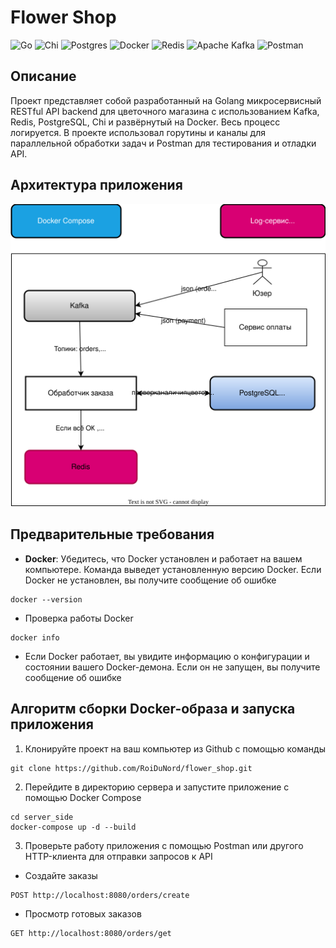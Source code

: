# Flower Shop

![Go](https://img.shields.io/badge/go-%2300ADD8.svg?style=for-the-badge&logo=go&logoColor=white)
![Chi](https://img.shields.io/badge/chi-%23000000.svg?style=for-the-badge&logo=&logoColor=white)
![Postgres](https://img.shields.io/badge/postgres-%23316192.svg?style=for-the-badge&logo=postgresql&logoColor=white)
![Docker](https://img.shields.io/badge/docker-%230db7ed.svg?style=for-the-badge&logo=docker&logoColor=white)
![Redis](https://img.shields.io/badge/redis-%23DD0031.svg?style=for-the-badge&logo=redis&logoColor=white)
![Apache Kafka](https://img.shields.io/badge/Apache%20Kafka-000?style=for-the-badge&logo=apachekafka)
![Postman](https://img.shields.io/badge/Postman-FF6C37?style=for-the-badge&logo=postman&logoColor=white)

## Описание

Проект представляет собой разработанный на Golang микросервисный RESTful API backend для цветочного магазина с использованием Kafka, Redis, PostgreSQL, Сhi и развёрнутый на Docker. Весь процесс логируется.
В проекте использовал горутины и каналы для параллельной обработки задач и Postman для тестирования и отладки API.

## Архитектура приложения

![Схема архитектуры](https://github.com/RoiDuNord/flower_shop/blob/master/architecture-diagram.svg)

## Предварительные требования

- **Docker**: Убедитесь, что Docker установлен и работает на вашем компьютере. Команда выведет установленную версию Docker. Если Docker не установлен, вы получите сообщение об ошибке

```
docker --version
```

- Проверка работы Docker

```
docker info
```

- Если Docker работает, вы увидите информацию о конфигурации и состоянии вашего Docker-демона. Если он не запущен, вы получите сообщение об ошибке

## Алгоритм сборки Docker-образа и запуска приложения

1. Клонируйте проект на ваш компьютер из Github с помощью команды

```
git clone https://github.com/RoiDuNord/flower_shop.git
```

2. Перейдите в директорию сервера и запустите приложение с помощью Docker Compose

```
cd server_side
docker-compose up -d --build
```

3. Проверьте работу приложения с помощью Postman или другого HTTP-клиента для отправки запросов к API

- Создайте заказы
```
POST http://localhost:8080/orders/create
```
- Просмотр готовых заказов
```
GET http://localhost:8080/orders/get
```